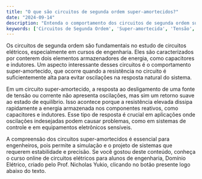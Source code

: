 ```yaml
---
title: "O que são circuitos de segunda ordem super-amortecidos?"
date: "2024-09-14"
description: "Entenda o comportamento dos circuitos de segunda ordem super-amortecidos e sua importância na engenharia elétrica."
keywords: ['Circuitos de Segunda Ordem', 'Super-amortecida', 'Tensão', 'Simulação']
---
```


Os circuitos de segunda ordem são fundamentais no estudo de circuitos elétricos, especialmente em cursos de engenharia. Eles são caracterizados por conterem dois elementos armazenadores de energia, como capacitores e indutores. Um aspecto interessante desses circuitos é o comportamento super-amortecido, que ocorre quando a resistência no circuito é suficientemente alta para evitar oscilações na resposta natural do sistema.

Em um circuito super-amortecido, a resposta ao desligamento de uma fonte de tensão ou corrente não apresenta oscilações, mas sim um retorno suave ao estado de equilíbrio. Isso acontece porque a resistência elevada dissipa rapidamente a energia armazenada nos componentes reativos, como capacitores e indutores. Esse tipo de resposta é crucial em aplicações onde oscilações indesejadas podem causar problemas, como em sistemas de controle e em equipamentos eletrônicos sensíveis.

A compreensão dos circuitos super-amortecidos é essencial para engenheiros, pois permite a simulação e o projeto de sistemas que requerem estabilidade e precisão. Se você gostou deste conteúdo, conheça o curso online de circuitos elétricos para alunos de engenharia, Domínio Elétrico, criado pelo Prof. Nicholas Yukio, clicando no botão presente logo abaixo do texto.